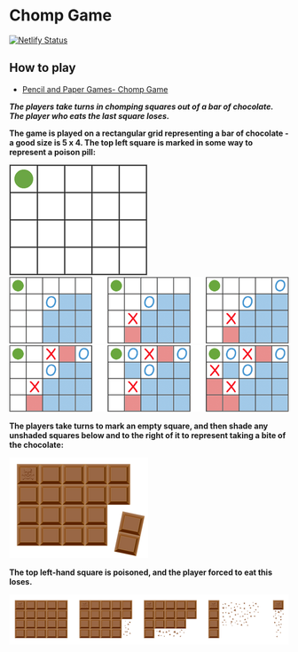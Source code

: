 # Chomp Game

[![Netlify Status](https://api.netlify.com/api/v1/badges/ed61f1f6-29bd-460e-a6f4-f4dc6c1ebdc2/deploy-status)](https://app.netlify.com/projects/chomp-chocolate/deploys)

## How to play

- [Pencil and Paper Games- Chomp Game](http://www.papg.com/show?3AEA)

**_The players take turns in chomping squares out of a bar of chocolate. The player who eats the last square loses._**

**The game is played on a rectangular grid representing a bar of chocolate - a good size is 5 x 4. The top left square is marked in some way to represent a poison pill:**

![Chomp Grid](/public/images/Chomp1.png "Chomp Grid")
![Chomp First Round](/public/images/Chomp2.png "Chomp First Round")
![Chomp Second Round](/public/images/Chomp3.png "Chomp Second Round")

**The players take turns to mark an empty square, and then shade any unshaded squares below and to the right of it to represent taking a bite of the chocolate:**

![Chomp Chocolate Bar](/public/images/Chomp_game.png "Chomp Chocolate Bar")

**The top left-hand square is poisoned, and the player forced to eat this loses.**

![Chomp Game](/public/images/Chomp_gameplay.png "Chomp Game")
